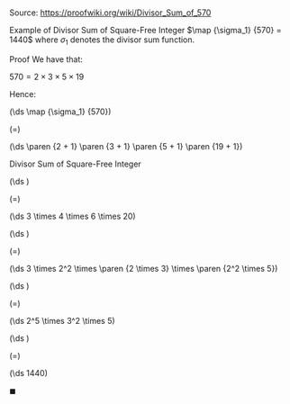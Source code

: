 # 

Source: https://proofwiki.org/wiki/Divisor_Sum_of_570

Example of Divisor Sum of Square-Free Integer
$\map {\sigma_1} {570} = 1440$
where $\sigma_1$ denotes the divisor sum function.

Proof
We have that:

$570 = 2 \times 3 \times 5 \times 19$

Hence:














\(\ds \map {\sigma_1} {570}\)

\(=\)







\(\ds \paren {2 + 1} \paren {3 + 1} \paren {5 + 1} \paren {19 + 1}\)





Divisor Sum of Square-Free Integer














\(\ds \)

\(=\)







\(\ds 3 \times 4 \times 6 \times 20\)




















\(\ds \)

\(=\)







\(\ds 3 \times 2^2 \times \paren {2 \times 3} \times \paren {2^2 \times 5}\)




















\(\ds \)

\(=\)







\(\ds 2^5 \times 3^2 \times 5\)




















\(\ds \)

\(=\)







\(\ds 1440\)









$\blacksquare$





